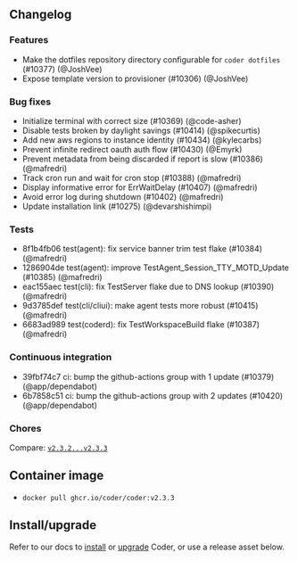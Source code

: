 ## Changelog

### Features

- Make the dotfiles repository directory configurable for `coder dotfiles` (#10377) (@JoshVee)
- Expose template version to provisioner (#10306) (@JoshVee)

### Bug fixes

- Initialize terminal with correct size (#10369) (@code-asher)
- Disable tests broken by daylight savings (#10414) (@spikecurtis)
- Add new aws regions to instance identity (#10434) (@kylecarbs)
- Prevent infinite redirect oauth auth flow (#10430) (@Emyrk)
- Prevent metadata from being discarded if report is slow (#10386) (@mafredri)
- Track cron run and wait for cron stop (#10388) (@mafredri)
- Display informative error for ErrWaitDelay (#10407) (@mafredri)
- Avoid error log during shutdown (#10402) (@mafredri)
- Update installation link (#10275) (@devarshishimpi)

### Tests

- 8f1b4fb06 test(agent): fix service banner trim test flake (#10384) (@mafredri)
- 1286904de test(agent): improve TestAgent_Session_TTY_MOTD_Update (#10385) (@mafredri)
- eac155aec test(cli): fix TestServer flake due to DNS lookup (#10390) (@mafredri)
- 9d3785def test(cli/cliui): make agent tests more robust (#10415) (@mafredri)
- 6683ad989 test(coderd): fix TestWorkspaceBuild flake (#10387) (@mafredri)

### Continuous integration

- 39fbf74c7 ci: bump the github-actions group with 1 update (#10379) (@app/dependabot)
- 6b7858c51 ci: bump the github-actions group with 2 updates (#10420) (@app/dependabot)

### Chores

Compare: [`v2.3.2...v2.3.3`](https://github.com/coder/coder/compare/v2.3.2...v2.3.3)

## Container image

- `docker pull ghcr.io/coder/coder:v2.3.3`

## Install/upgrade

Refer to our docs to [install](https://coder.com/docs/install) or [upgrade](https://coder.com/docs/admin/upgrade) Coder, or use a release asset below.
